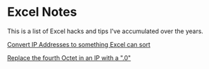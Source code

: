 # Excel Notes

This is a list of Excel hacks and tips I've accumulated over the years.

[Convert IP Addresses to something Excel can sort](/Formulas/Convert_IP_Address_To_Sortable.md)

[Replace the fourth Octet in an IP with a ".0" ](/Formulas/Replace_Fourth_Octet_With_0.md)


